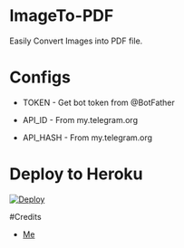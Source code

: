 # ImageTo-PDF

 <p>Easily Convert Images into PDF file.</p>

# Configs

- TOKEN - Get bot token from @BotFather

- API_ID - From my.telegram.org

- API_HASH - From my.telegram.org

# Deploy to Heroku

[![Deploy](https://www.herokucdn.com/deploy/button.svg)](https://heroku.com/deploy?template=https://github.com/TR-TECH-GUIDE/ImageTo-PDF)

#Credits 

- [Me](https://github.com/TR-TECH-GUIDE)
